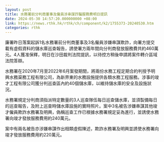 ```yaml
---
layout: post
title: 水務署前分判商董事及僱員涉串謀詐騙服務費明日提訊
date: 2024-05-30 14:57:20.000000000 +08:00
link: https://news.rthk.hk/rthk/ch/component/k2/1755373-20240530.htm
categories: rthk
---
```


廉署昨日落案起訴1名水務署前分判商董事及3名僱員涉嫌串謀欺詐，向署方提交載有虛假資料的儲水庫巡查報告，誘使署方兩年間向分判商發放服務費共約460萬元。4人獲准保釋，明日在沙田裁判法院提訊，以待控方稍後申請將案件轉介區域法院答辯。

水務署在2020年7月至2022年6月案發期間，將兩份水務工程定期合約判授予明興水務渠務工程有限公司，為新界東的水務設施提供各類水務工程服務。涉事的竣才工程有限公司獲分判巡查區內約40個儲水庫，以維持儲水庫的安全及設施狀況。

水務署規定分判商須指派特定數量的3人巡查隊伍每日巡查儲水庫，並須製備每日的巡查報告，及附上巡查時儲水庫設施的實時照片。案中3名被告涉嫌串謀其他竣才僱員欺詐水務署及明興，偽稱巡查工作已根據水務署規定妥為進行，並誘使水務署向竣才發放服務費用約240萬元。

案中有兩名被告亦涉嫌串謀作出相類虛假陳述，欺詐水務署及明興並誘使水務署向竣才發放服務費用約220萬元。
